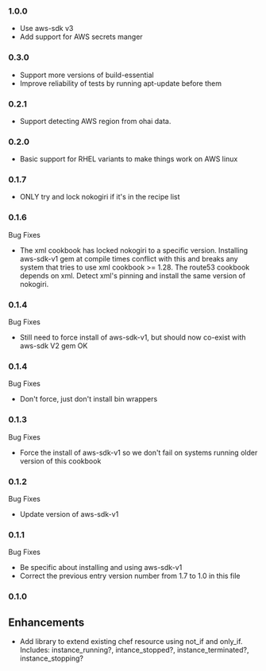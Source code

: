 ### 1.0.0
  - Use aws-sdk v3
  - Add support for AWS secrets manger

### 0.3.0
  - Support more versions of build-essential
  - Improve reliability of tests by running apt-update before them

### 0.2.1
  - Support detecting AWS region from ohai data.

### 0.2.0
  - Basic support for RHEL variants to make things work on AWS linux

### 0.1.7
  - ONLY try and lock nokogiri if it's in the recipe list

### 0.1.6
  Bug Fixes
  - The xml cookbook has locked nokogiri to a specific version.
    Installing aws-sdk-v1 gem at compile times conflict with this and breaks
    any system that tries to use xml cookbook >= 1.28. The route53 cookbook
    depends on xml.
    Detect xml's pinning and install the same version of nokogiri.


### 0.1.4
  Bug Fixes
  - Still need to force install of aws-sdk-v1, but should now co-exist with
    aws-sdk V2 gem OK

### 0.1.4
  Bug Fixes
  - Don't force, just don't install bin wrappers

### 0.1.3
  Bug Fixes
  - Force the install of aws-sdk-v1 so we don't fail on systems running
    older version of this cookbook

### 0.1.2
  Bug Fixes
  - Update version of aws-sdk-v1
### 0.1.1
  Bug Fixes
  - Be specific about installing and using aws-sdk-v1
  - Correct the previous entry version number from 1.7 to 1.0 in this file

### 0.1.0

## Enhancements
  - Add library to extend existing chef resource using not_if and only_if.
    Includes: instance_running?, intance_stopped?,
    instance_terminated?, instance_stopping?
